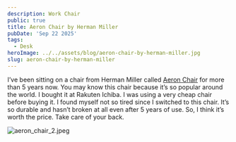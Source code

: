 ```yaml
---
description: Work Chair
public: true
title: Aeron Chair by Herman Miller
pubDate: 'Sep 22 2025'
tags:
  - Desk
heroImage: ../../assets/blog/aeron-chair-by-herman-miller.jpg
slug: aeron-chair-by-herman-miller
---
```


I’ve been sitting on a chair from Herman Miller called [Aeron Chair](https://amzn.to/3mzPwFZ) for more than 5 years now. You may know this chair because it’s so popular around the world. I bought it at Rakuten Ichiba. I was using a very cheap chair before buying it. I found myself not so tired since I switched to this chair. It’s so durable and hasn’t broken at all even after 5 years of use. So, I think it’s worth the price. Take care of your back.

![aeron_chair_2.jpeg](/posts/aeron-chair-by-herman-miller_aeron-chair-2-jpeg.jpg)
